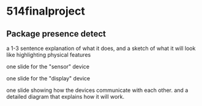 # 514finalproject
## Package presence detect
a 1-3 sentence explanation of what it does, and a sketch of what it will look like highlighting physical features

one slide for the "sensor" device

one slide for the "display" device

one slide showing how the devices communicate with each other.
and a detailed diagram that explains how it will work.